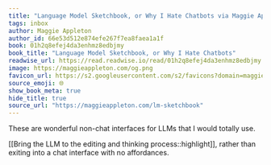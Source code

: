 ```yaml
---
title: "Language Model Sketchbook, or Why I Hate Chatbots via Maggie Appleton"
tags: inbox
author: Maggie Appleton
author_id: 66e53d512e874efe267f7ea8faea1a1f
book: 01h2q8efej4da3enhmz8edbjmy
book_title: "Language Model Sketchbook, or Why I Hate Chatbots"
readwise_url: https://read.readwise.io/read/01h2q8efej4da3enhmz8edbjmy
image: https://maggieappleton.com/og.png
favicon_url: https://s2.googleusercontent.com/s2/favicons?domain=maggieappleton.com
source_emoji: 🌐
show_book_meta: true
hide_title: true
source_url: "https://maggieappleton.com/lm-sketchbook"
---
```


These are wonderful non-chat interfaces for LLMs that I would totally use.

[[Bring the LLM to the editing and thinking process::highlight]], rather than exiting into a chat interface with no affordances. 